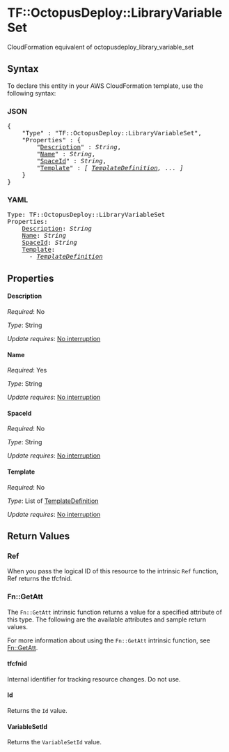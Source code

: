 # TF::OctopusDeploy::LibraryVariableSet

CloudFormation equivalent of octopusdeploy_library_variable_set

## Syntax

To declare this entity in your AWS CloudFormation template, use the following syntax:

### JSON

<pre>
{
    "Type" : "TF::OctopusDeploy::LibraryVariableSet",
    "Properties" : {
        "<a href="#description" title="Description">Description</a>" : <i>String</i>,
        "<a href="#name" title="Name">Name</a>" : <i>String</i>,
        "<a href="#spaceid" title="SpaceId">SpaceId</a>" : <i>String</i>,
        "<a href="#template" title="Template">Template</a>" : <i>[ <a href="templatedefinition.md">TemplateDefinition</a>, ... ]</i>
    }
}
</pre>

### YAML

<pre>
Type: TF::OctopusDeploy::LibraryVariableSet
Properties:
    <a href="#description" title="Description">Description</a>: <i>String</i>
    <a href="#name" title="Name">Name</a>: <i>String</i>
    <a href="#spaceid" title="SpaceId">SpaceId</a>: <i>String</i>
    <a href="#template" title="Template">Template</a>: <i>
      - <a href="templatedefinition.md">TemplateDefinition</a></i>
</pre>

## Properties

#### Description

_Required_: No

_Type_: String

_Update requires_: [No interruption](https://docs.aws.amazon.com/AWSCloudFormation/latest/UserGuide/using-cfn-updating-stacks-update-behaviors.html#update-no-interrupt)

#### Name

_Required_: Yes

_Type_: String

_Update requires_: [No interruption](https://docs.aws.amazon.com/AWSCloudFormation/latest/UserGuide/using-cfn-updating-stacks-update-behaviors.html#update-no-interrupt)

#### SpaceId

_Required_: No

_Type_: String

_Update requires_: [No interruption](https://docs.aws.amazon.com/AWSCloudFormation/latest/UserGuide/using-cfn-updating-stacks-update-behaviors.html#update-no-interrupt)

#### Template

_Required_: No

_Type_: List of <a href="templatedefinition.md">TemplateDefinition</a>

_Update requires_: [No interruption](https://docs.aws.amazon.com/AWSCloudFormation/latest/UserGuide/using-cfn-updating-stacks-update-behaviors.html#update-no-interrupt)

## Return Values

### Ref

When you pass the logical ID of this resource to the intrinsic `Ref` function, Ref returns the tfcfnid.

### Fn::GetAtt

The `Fn::GetAtt` intrinsic function returns a value for a specified attribute of this type. The following are the available attributes and sample return values.

For more information about using the `Fn::GetAtt` intrinsic function, see [Fn::GetAtt](https://docs.aws.amazon.com/AWSCloudFormation/latest/UserGuide/intrinsic-function-reference-getatt.html).

#### tfcfnid

Internal identifier for tracking resource changes. Do not use.

#### Id

Returns the <code>Id</code> value.

#### VariableSetId

Returns the <code>VariableSetId</code> value.

